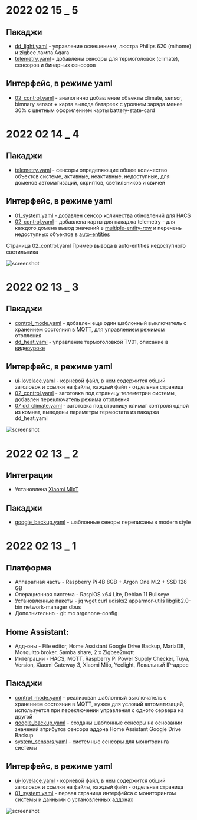 # 2022 02 15 _ 5

## Пакаджи 
* [dd_light.yaml](https://github.com/kvazis/newHA/blob/master/includes/packages/Room_DD/dd_light.yaml) - управление освещением, люстра Philips 620 (mihome) и zigbee лампа Aqara
* [telemetry.yaml](https://github.com/kvazis/newHA/blob/master/includes/packages/telemetry.yaml) - добавлены сенсоры для термоголовок (climate), сенсоров и бинарных сенсоров

## Интерфейс, в режиме yaml
* [02_control.yaml](https://github.com/kvazis/newHA/blob/master/lovelace/02_control.yaml) - аналогично добавление объекты climate, sensor, bimnary sensor + карта вывода батареек с уровнем заряда менее 30% с цветным оформлением карты battery-state-card


# 2022 02 14 _ 4

## Пакаджи 
* [telemetry.yaml](https://github.com/kvazis/newHA/blob/master/includes/packages/telemetry.yaml) - сенсоры определяющие общее количество объектов системе, активные, неактивные, недоcтупные, для доменов автоматизаций, скриптов, светильников и свичей

## Интерфейс, в режиме yaml
* [01_system.yaml](https://github.com/kvazis/newHA/blob/master/lovelace/01_system.yaml) - добавлен сенсор количества обновлений для HACS
* [02_control.yaml](https://github.com/kvazis/newHA/blob/master/lovelace/02_control.yaml) - добавлена карты для пакаджа telemetry - для каждого домена вывод значений в [multiple-entity-row](https://youtu.be/m8WkJv7M9CY) и перечень недоступных объектов в [auto-entities](https://youtu.be/cxDDZkOl-EM)

Страница 02_control.yaml Пример вывода в auto-entities недоступного светильника

![screenshot](https://raw.githubusercontent.com/kvazis/newHA/master/img/0003.png)

# 2022 02 13 _ 3

## Пакаджи 
* [control_mode.yaml](https://github.com/kvazis/newHA/blob/master/includes/packages/control_mode.yaml) - добавлен еще один шаблонный выключатель с хранением состояния в MQTT, для управлением режимом отопления
* [dd_heat.yaml](https://github.com/kvazis/newHA/blob/master/includes/packages/Room_DD/dd_heat.yaml) - управление термоголовкой TV01, описание в [видеоуроке](https://youtu.be/Y0bkyzhKHh8)

## Интерфейс, в режиме yaml
* [ui-lovelace.yaml](https://github.com/kvazis/newHA/blob/master/ui-lovelace.yaml) - корневой файл, в нем содержится общий заголовок и ссылки на файлы, каждый файл - отдельная страница
* [02_control.yaml](https://github.com/kvazis/newHA/blob/master/lovelace/02_control.yaml) - заготовка под страницу телеметрии системы, добавлен переключатель режима отопления
* [07_dd_climate.yaml](https://github.com/kvazis/newHA/blob/master/lovelace/07_dd_climate.yaml) - заготовка под страницу климат контроля одной из комнат, выведены параметры термостата из пакаджа dd_heat.yaml

![screenshot](https://raw.githubusercontent.com/kvazis/newHA/master/img/0002.png)

# 2022 02 13 _ 2
## Интеграции
* Установлена [Xiaomi MIoT](https://github.com/ha0y/xiaomi_miot_raw)

## Пакаджи 
* [google_backup.yaml](https://github.com/kvazis/newHA/blob/master/includes/packages/google_backup.yaml) - шаблонные сеноры переписаны в modern style

# 2022 02 13 _ 1

## Платформа
* Аппаратная часть - Raspberry Pi 4B 8GB + Argon One M.2 + SSD 128 GB
* Операционная система - RaspiOS x64 Lite, Debian 11 Bullseye
* Установленные пакеты - jq wget curl udisks2 apparmor-utils libglib2.0-bin network-manager dbus
* Дополнительно - git mc argonone-config

## Home Assistant:
* Адд-оны - File editor, Home Assistant Google Drive Backup, MariaDB, Mosquitto broker, Samba share, 2 x Zigbee2mqtt
* Интеграции - HACS, MQTT, Raspberry Pi Power Supply Checker, Tuya, Version, Xiaomi Gateway 3, Xiaomi Miio, Yeelight, Локальный IP-адрес

## Пакаджи 
* [control_mode.yaml](https://github.com/kvazis/newHA/blob/master/includes/packages/control_mode.yaml) - реализован шаблонный выключатель с хранением состояния в MQTT, нужен для условий автоматизаций, используется при переключении управления с одного сервера на другой
* [google_backup.yaml](https://github.com/kvazis/newHA/blob/master/includes/packages/google_backup.yaml) - созданы шаблонные сенсоры на основании значений атрибутов сенсора аддона Home Assistant Google Drive Backup
* [system_sensors.yaml](https://github.com/kvazis/newHA/blob/master/includes/packages/system_sensors.yaml) - системные сенсоры для мониторинга системы

## Интерфейс, в режиме yaml
* [ui-lovelace.yaml](https://github.com/kvazis/newHA/blob/master/ui-lovelace.yaml) - корневой файл, в нем содержится общий заголовок и ссылки на файлы, каждый файл - отдельная страница
* [01_system.yaml](https://github.com/kvazis/newHA/blob/master/lovelace/01_system.yaml) - первая страница интерфейса с мониторингом системы и данными о установленных аддонах

![screenshot](https://raw.githubusercontent.com/kvazis/newHA/master/img/0001.png)
